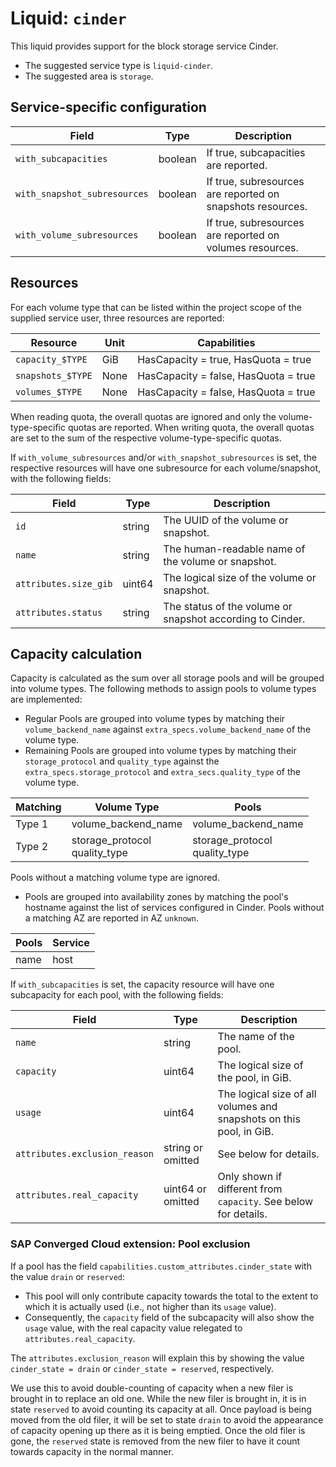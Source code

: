<!--
SPDX-FileCopyrightText: 2025 SAP SE or an SAP affiliate company

SPDX-License-Identifier: Apache-2.0
-->

# Liquid: `cinder`

This liquid provides support for the block storage service Cinder.

- The suggested service type is `liquid-cinder`.
- The suggested area is `storage`.

## Service-specific configuration

| Field                        | Type    | Description                                                |
| ---------------------------- | ------- | ---------------------------------------------------------- |
| `with_subcapacities`         | boolean | If true, subcapacities are reported.                       |
| `with_snapshot_subresources` | boolean | If true, subresources are reported on snapshots resources. |
| `with_volume_subresources`   | boolean | If true, subresources are reported on volumes resources.   |

## Resources

For each volume type that can be listed within the project scope of the supplied service user, three resources are reported:

| Resource          | Unit | Capabilities                         |
| ----------------- | ---- | ------------------------------------ |
| `capacity_$TYPE`  | GiB  | HasCapacity = true, HasQuota = true  |
| `snapshots_$TYPE` | None | HasCapacity = false, HasQuota = true |
| `volumes_$TYPE`   | None | HasCapacity = false, HasQuota = true |

When reading quota, the overall quotas are ignored and only the volume-type-specific quotas are reported.
When writing quota, the overall quotas are set to the sum of the respective volume-type-specific quotas.

If `with_volume_subresources` and/or `with_snapshot_subresources` is set, the respective resources will have one subresource for each volume/snapshot, with the following fields:

| Field                 | Type   | Description                                               |
| --------------------- | ------ | --------------------------------------------------------- |
| `id`                  | string | The UUID of the volume or snapshot.                       |
| `name`                | string | The human-readable name of the volume or snapshot.        |
| `attributes.size_gib` | uint64 | The logical size of the volume or snapshot.               |
| `attributes.status`   | string | The status of the volume or snapshot according to Cinder. |

## Capacity calculation

Capacity is calculated as the sum over all storage pools and will be grouped into volume types.
The following methods to assign pools to volume types are implemented:

- Regular Pools are grouped into volume types by matching their `volume_backend_name` against `extra_specs.volume_backend_name` of the volume type.
- Remaining Pools are grouped into volume types by matching their `storage_protocol` and `quality_type` against the `extra_specs.storage_protocol` and
  `extra_secs.quality_type` of the volume type.

| Matching | Volume Type         | Pools               |
| -------- | ------------------- | ------------------- |
| Type 1   | volume_backend_name | volume_backend_name |
| Type 2   | storage_protocol<br>quality_type    | storage_protocol<br>quality_type    |

Pools without a matching volume type are ignored.

- Pools are grouped into availability zones by matching the pool's hostname against the list of services configured in Cinder.
  Pools without a matching AZ are reported in AZ `unknown`.

| Pools | Service |
| ----- | ------- |
| name  | host    |

If `with_subcapacities` is set, the capacity resource will have one subcapacity for each pool, with the following fields:

| Field                         | Type              | Description                                                         |
| ----------------------------- | ----------------- | ------------------------------------------------------------------- |
| `name`                        | string            | The name of the pool.                                               |
| `capacity`                    | uint64            | The logical size of the pool, in GiB.                               |
| `usage`                       | uint64            | The logical size of all volumes and snapshots on this pool, in GiB. |
| `attributes.exclusion_reason` | string or omitted | See below for details.                                              |
| `attributes.real_capacity`    | uint64 or omitted | Only shown if different from `capacity`. See below for details.     |

### SAP Converged Cloud extension: Pool exclusion

If a pool has the field `capabilities.custom_attributes.cinder_state` with the value `drain` or `reserved`:

- This pool will only contribute capacity towards the total to the extent to which it is actually used (i.e., not higher than its `usage` value).
- Consequently, the `capacity` field of the subcapacity will also show the `usage` value, with the real capacity value relegated to `attributes.real_capacity`.

The `attributes.exclusion_reason` will explain this by showing the value `cinder_state = drain` or `cinder_state = reserved`, respectively.

We use this to avoid double-counting of capacity when a new filer is brought in to replace an old one.
While the new filer is brought in, it is in state `reserved` to avoid counting its capacity at all.
Once payload is being moved from the old filer, it will be set to state `drain` to avoid the appearance of capacity opening up there as it is being emptied.
Once the old filer is gone, the `reserved` state is removed from the new filer to have it count towards capacity in the normal manner.
